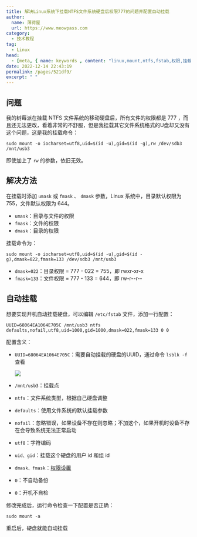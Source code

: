 ```yaml
---
title: 解决Linux系统下挂载NTFS文件系统硬盘后权限777的问题并配置自动挂载
author:
  name: 薄荷屋
  url: https://www.meowpass.com
category: 
  - 技术教程
tag: 
  - Linux
head:
  - [meta, { name: keywords , content: "linux,mount,ntfs,fstab,权限,挂载,umask,fmask,dmask" }]
date: 2022-12-14 22:43:19
permalink: /pages/521df9/
excerpt: " "
---
```




## 问题

我的树莓派在挂载 NTFS 文件系统的移动硬盘后，所有文件的权限都是 777 ，而且还无法更改，看着非常的不舒服，但是我挂载其它文件系统格式的U盘却又没有这个问题，这是我的挂载命令：

```shell
sudo mount -o iocharset=utf8,uid=$(id -u),gid=$(id -g),rw /dev/sdb3 /mnt/usb3
```

即使加上了 `rw` 的参数，依旧无效。

## 解决方法

在挂载时添加 `umask` 或 `fmask` 、 `dmask` 参数，Linux 系统中，目录默认权限为 755，文件默认权限为 644。

- `umask`：目录与文件的权限
- `fmask`：文件的权限
- `dmask`：目录的权限

挂载命令为：

```shell
sudo mount -o iocharset=utf8,uid=$(id -u),gid=$(id -g),dmask=022,fmask=133 /dev/sdb3 /mnt/usb3
```

- `dmask=022`：目录权限 = 777 - 022 = 755，即 rwxr-xr-x
- `fmask=133`：文件权限 = 777 - 133 = 644，即 rw-r--r--

## 自动挂载

想要实现开机自动挂载硬盘，可以编辑 `/etc/fstab` 文件，添加一行配置：

```
UUID=68064EA1064E705C /mnt/usb3 ntfs defaults,nofail,utf8,uid=1000,gid=1000,dmask=022,fmask=133 0 0
```

配置含义：

- `UUID=68064EA1064E705C`：需要自动挂载的硬盘的UUID，通过命令 `lsblk -f`  查看

  ![](/assets/page-img/2022/20221214/1.webp)

- `/mnt/usb3`：挂载点
- `ntfs`：文件系统类型，根据自己硬盘调整
- `defaults`：使用文件系统的默认挂载参数
- `nofail`：忽略错误，如果设备不存在则忽略；不加这个，如果开机时设备不存在会导致系统无法正常启动
- `utf8`：字符编码
- `uid、gid`：挂载这个硬盘的用户 id 和组 id
- `dmask、fmask`：[权限设置](#解决方法)
- `0`：不自动备份
- `0`：开机不自检

修改完成后，运行命令检查一下配置是否正确：

```shell
sudo mount -a
```

重启后，硬盘就能自动挂载